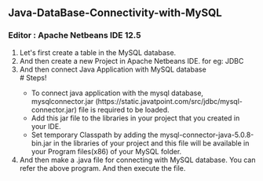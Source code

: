 ## Java-DataBase-Connectivity-with-MySQL
### Editor : Apache Netbeans IDE 12.5
<ol>
      <li>Let's first create a table in the MySQL database.</li>
      <li>And then create a new Project in Apache Netbeans IDE. for eg: JDBC</li>
      <li>And then connect Java Application with MySQL database</li>
      # Steps!
      <ul>
      <li>To connect java application with the mysql database,  mysqlconnector.jar (https://static.javatpoint.com/src/jdbc/mysql-connector.jar) file is
      required to be loaded.</li>
      <li>Add this jar file to the libraries in your project that you created in your IDE.</li>
      <li>Set temporary Classpath by adding the mysql-connector-java-5.0.8-bin.jar in the libraries of your project and this file will be available in your Program files(x86) of        your MySQL folder.</li>
      </ul>
      <li>And then make a .java file for connecting with MySQL database. You can refer the above program. And then execute the file.</li>
</ol>
            
      
            
